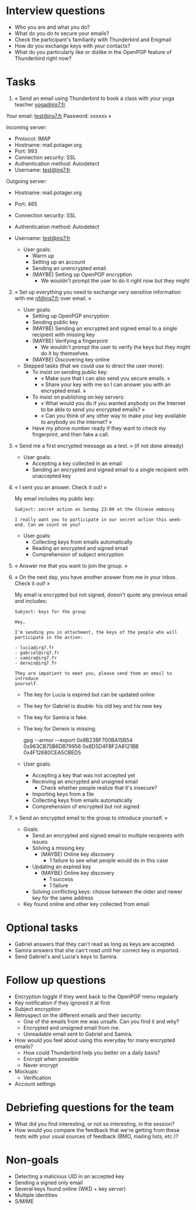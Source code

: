 Interview questions
===================

- Who you are and what you do?
- What do you do to secure your emails?
- Check the participant's familiarity with Thunderbird and Enigmail
- How do you exchange keys with your contacts?
- What do you particularly like or dislike in the OpenPGP feature of Thunderbird right now?

Tasks
=====

1. « Send an email using Thunderbird to book a class with your yoga teacher <yoga@irq7.fr>.

Your email: test@irq7.fr
Password: xxxxxx »

Incoming server:

- Protocol: IMAP
- Hostname: mail.potager.org
- Port: 993
- Connection security: SSL
- Authentication method: Autodetect
- Username: test@irq7.fr

Outgoing server:

- Hostname: mail.potager.org
- Port: 465
- Connection security: SSL
- Authentication method: Autodetect
- Username: test@irq7.fr

   - User goals:
     * Warm up
     * Setting up an account
     * Sending an unencrypted email
     * (MAYBE) Setting up OpenPGP encryption
       - We wouldn't prompt the user to do it right now but they might

2. « Set up everything you need to exchange very sensitive information with me <nf@irq7.fr> over email. »

   - User goals:
     * Setting up OpenPGP encryption
     * Sending public key
     * (MAYBE) Sending an encrypted and signed email to a single recipient with missing key
     * (MAYBE) Verifying a fingerprint
       - We wouldn't prompt the user to verify the keys but they might do it by themselves.
     * (MAYBE) Discovering key online
   - Stepped tasks (that we could use to direct the user more):
     * To insist on sending public key:
       - « Make sure that I can also send you secure emails. »
       - « Share your key with me so I can answer you with an encrypted email. »
     * To insist on publishing on key servers:
       - « What would you do if you wanted anybody on the Internet to be able to send you encrypted emails? »
       - « Can you think of any other way to make your key available to anybody on the Internet? »
     * Have my phone number ready if they want to check my fingerprint, and then fake a call.

3. « Send me a first encrypted message as a test. » (if not done already)

   - User goals:
     * Accepting a key collected in an email
     * Sending an encrypted and signed email to a single recipient with unaccepted key

4. « I sent you an answer. Check it out! »

   My email includes my public key:

       Subject: secret action on Sunday 23:00 at the Chinese embassy

       I really want you to participate in our secret action this week-end. Can we count on you?

   - User goals:
     * Collecting keys from emails automatically
     * Reading an encrypted and signed email
     * Comprehension of subject encryption

5. « Answer me that you want to join the group. »

6. « On the next day, you have another answer from me in your inbox. Check it out! »

   My email is encrypted but not signed, doesn't quote any previous email and includes:

       Subject: keys for the group

       Hey,

       I'm sending you in attachment, the keys of the people who will
       participate in the action:

       - lucia@irq7.fr
       - gabriel@irq7.fr
       - samira@irq7.fr
       - derwin@irq7.fr

       They are impatient to meet you, please send them an email to introduce
       yourself.

   - The key for Lucia is expired but can be updated online
   - The key for Gabriel is double: his old key and his new key
   - The key for Samira is fake.
   - The key for Derwin is missing.

       gpg --armor --export 0x8B23BF700BA15B54 0x963CB75B6DB79956 0x8D5D4FBF2A8121BB 0x4F12680CEA5CBED5

   - User goals:
     * Accepting a key that was not accepted yet
     * Receiving an encrypted and unsigned email
       - Check whether people realize that it's insecure?
     * Importing keys from a file
     * Collecting keys from emails automatically
     * Comprehension of encrypted but not signed

6. « Send an encrypted email to the group to introduce yourself. »

   - Goals:
     * Send an encrypted and signed email to multiple recipients with issues
     * Solving a missing key
       - (MAYBE) Online key discovery
         * 1 failure to see what people would do in this case
     * Updating an expired key
       - (MAYBE) Online key discovery
         * 1 success
         * 1 failure
     * Solving conflicting keys: choose between the older and newer key for the same address
   - Key found online and other key collected from email

Optional tasks
==============

- Gabriel answers that they can't read as long as keys are accepted.
- Samira answers that she can't read until her correct key is imported.
- Send Gabriel's and Lucia's keys to Samira.

Follow up questions
===================

- Encryption toggle if they went back to the OpenPGP menu regularly
- Key notification if they ignored it at first
- Subject encryption
- Retrospect on the different emails and their security:
  * One of the emails from me was unsafe. Can you find it and why?
  * Encrypted and unsigned email from me.
  * Unreadable email sent to Gabriel and Samira.
- How would you feel about using this everyday for many encrypted emails?
  * How could Thunderbird help you better on a daily basis?
  * Encrypt when possible
  * Never encrypt
- Mockups:
  * Verification
- Account settings

Debriefing questions for the team
=================================

- What did you find interesting, or not so interesting, in the session?
- How would you compare the feedback that we're getting from these tests
  with your usual sources of feedback (BMO, mailing lists, etc.)?

Non-goals
=========

- Detecting a malicious UID in an accepted key
- Sending a signed only email
- Several keys found online (WKD + key server)
- Multiple identities
- S/MIME
